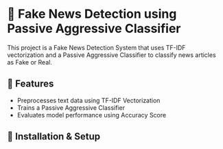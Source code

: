 # 📰 Fake News Detection using Passive Aggressive Classifier
This project is a Fake News Detection System that uses TF-IDF vectorization and a Passive Aggressive Classifier to classify news articles as Fake or Real.

## 📌 Features
- Preprocesses text data using TF-IDF Vectorization
- Trains a Passive Aggressive Classifier
- Evaluates model performance using Accuracy Score

## 🚀 Installation & Setup

